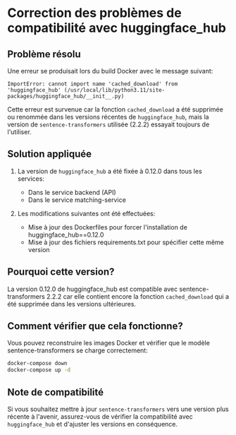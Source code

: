 # Correction des problèmes de compatibilité avec huggingface_hub

## Problème résolu

Une erreur se produisait lors du build Docker avec le message suivant:

```
ImportError: cannot import name 'cached_download' from 'huggingface_hub' (/usr/local/lib/python3.11/site-packages/huggingface_hub/__init__.py)
```

Cette erreur est survenue car la fonction `cached_download` a été supprimée ou renommée dans les versions récentes de `huggingface_hub`, mais la version de `sentence-transformers` utilisée (2.2.2) essayait toujours de l'utiliser.

## Solution appliquée

1. La version de `huggingface_hub` a été fixée à 0.12.0 dans tous les services:
   - Dans le service backend (API)
   - Dans le service matching-service

2. Les modifications suivantes ont été effectuées:
   - Mise à jour des Dockerfiles pour forcer l'installation de huggingface_hub==0.12.0
   - Mise à jour des fichiers requirements.txt pour spécifier cette même version

## Pourquoi cette version?

La version 0.12.0 de huggingface_hub est compatible avec sentence-transformers 2.2.2 car elle contient encore la fonction `cached_download` qui a été supprimée dans les versions ultérieures.

## Comment vérifier que cela fonctionne?

Vous pouvez reconstruire les images Docker et vérifier que le modèle sentence-transformers se charge correctement:

```bash
docker-compose down
docker-compose up -d
```

## Note de compatibilité

Si vous souhaitez mettre à jour `sentence-transformers` vers une version plus récente à l'avenir, assurez-vous de vérifier la compatibilité avec `huggingface_hub` et d'ajuster les versions en conséquence.
